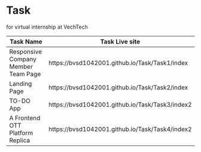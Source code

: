 # Task
for virtual internship at VechTech
<link href="https://cdn.jsdelivr.net/npm/bootstrap@5.0.2/dist/css/bootstrap.min.css" rel="stylesheet" integrity="sha384-EVSTQN3/azprG1Anm3QDgpJLIm9Nao0Yz1ztcQTwFspd3yD65VohhpuuCOmLASjC" crossorigin="anonymous">
 <table class="table table-light table-striped mx-auto">
        <thead>
            <tr>
                <th>Task Name</th>
                <th>Task Live site</th>
            </tr>
        </thead>
        <tbody>
            <tr>
                <td>Responsive Company Member Team Page</td>
                <td>https://bvsd1042001.github.io/Task/Task1/index</td>
            </tr>
            <tr>
                <td>Landing Page</td>
                <td>https://bvsd1042001.github.io/Task/Task2/index</td>
            </tr>
         <tr>
                <td>TO-DO App</td>
                <td>https://bvsd1042001.github.io/Task/Task3/index2</td>
            </tr>
          <tr>
                <td> A Frontend OTT Platform Replica </td>
                <td>https://bvsd1042001.github.io/Task/Task4/index2</td>
            </tr>
        </tbody>
    </table>

